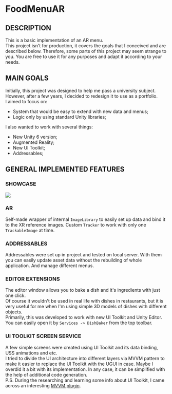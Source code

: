 # FoodMenuAR
## DESCRIPTION
This is a basic implementation of an AR menu.  
This project isn't for production, it covers the goals that I conceived and are described below. Therefore, some parts of this project may seem strange to you. You are free to use it for any purposes and adapt it according to your needs.  

## MAIN GOALS
Initially, this project was designed to help me pass a university subject. However, after a few years, I decided to redesign it to use as a portfolio.  
I aimed to focus on:
- System that would be easy to extend with new data and menus;  
- Logic only by using standard Unity libraries;


I also wanted to work with several things:
- New Unity 6 version;  
- Augmented Reality;  
- New UI Toolkit;  
- Addressables;  

## GENERAL IMPLEMENTED FEATURES
### SHOWCASE
![](https://github.com/Bdiebeak/Food-Menu-AR/blob/master/GitDescription/ARMenu-Showcase.gif)

### AR
Self-made wrapper of internal `ImageLibrary` to easily set up data and bind it to the XR reference images. Custom `Tracker` to work with only one `TrackableImage` at time.  

### ADDRESSABLES
Addressables were set up in project and tested on local server. With them you can easily update asset data without the rebuilding of whole application. And manage different menus.

### EDITOR EXTENSIONS
The editor window allows you to bake a dish and it's ingredients with just one click.  
Of course it wouldn't be used in real life with dishes in restaurants, but it is very useful for me when I'm using simple 3D models of dishes with different objects.  
Primarily, this was developed to work with new UI Toolkit and Unity Editor.  
You can easily open it by `Services -> DishBaker` from the top toolbar.  

### UI TOOLKIT SCREEN SERVICE
A few simple screens were created using UI Toolkit and its data binding, USS animations and etc.  
I tried to divide the UI architecture into different layers via MVVM pattern to make it easier to replace the UI Toolkit with the UGUI in case. Maybe I overdid it a bit with its implementation. In any case, it can be simplified with the help of additional code generation.  
P.S. During the researching and learning some info about UI Toolkit, I came across an interesting [MVVM plugin](https://github.com/LibraStack/UnityMvvmToolkit/tree/main).  
